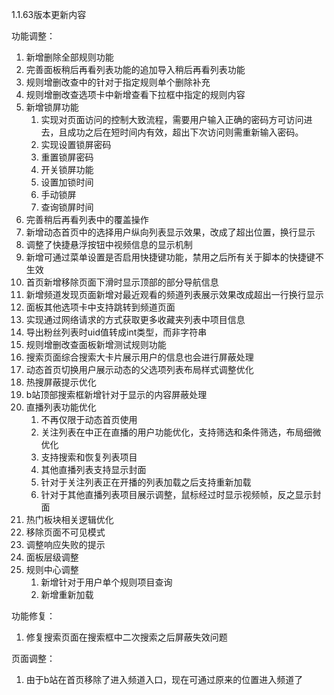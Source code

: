 1.1.63版本更新内容

功能调整：

1. 新增删除全部规则功能
2. 完善面板稍后再看列表功能的追加导入稍后再看列表功能
3. 规则增删改查中的针对于指定规则单个删除补充
4. 规则增删改查选项卡中新增查看下拉框中指定的规则内容
5. 新增锁屏功能
    1. 实现对页面访问的控制大致流程，需要用户输入正确的密码方可访问进去，且成功之后在短时间内有效，超出下次访问则需重新输入密码。
    2. 实现设置锁屏密码
    3. 重置锁屏密码
    4. 开关锁屏功能
    5. 设置加锁时间
    6. 手动锁屏
    7. 查询锁屏时间
6. 完善稍后再看列表中的覆盖操作
7. 新增动态首页中的选择用户纵向列表显示效果，改成了超出位置，换行显示
8. 调整了快捷悬浮按钮中视频信息的显示机制
9. 新增可通过菜单设置是否启用快捷键功能，禁用之后所有关于脚本的快捷键不生效
10. 首页新增移除页面下滑时显示顶部的部分导航信息
11. 新增频道发现页面新增对最近观看的频道列表展示效果改成超出一行换行显示
12. 面板其他选项卡中支持跳转到频道页面
13. 实现通过网络请求的方式获取更多收藏夹列表中项目信息
14. 导出粉丝列表时uid值转成int类型，而非字符串
15. 规则增删改查面板新增测试规则功能
16. 搜索页面综合搜索大卡片展示用户的信息也会进行屏蔽处理
17. 动态首页切换用户展示动态的父选项列表布局样式调整优化
18. 热搜屏蔽提示优化
19. b站顶部搜索框新增针对于显示的内容屏蔽处理
20. 直播列表功能优化
    1. 不再仅限于动态首页使用
    2. 关注列表在中正在直播的用户功能优化，支持筛选和条件筛选，布局细微优化
    3. 支持搜索和恢复列表项目
    4. 其他直播列表支持显示封面
    5. 针对于关注列表正在开播的列表加载之后支持重新加载
    6. 针对于其他直播列表项目展示调整，鼠标经过时显示视频帧，反之显示封面
21. 热门板块相关逻辑优化
22. 移除页面不可见模式
23. 调整响应失败的提示
24. 面板层级调整
25. 规则中心调整
    1. 新增针对于用户单个规则项目查询
    2. 新增重新加载

功能修复：

1. 修复搜索页面在搜索框中二次搜索之后屏蔽失效问题

页面调整：

1. 由于b站在首页移除了进入频道入口，现在可通过原来的位置进入频道了